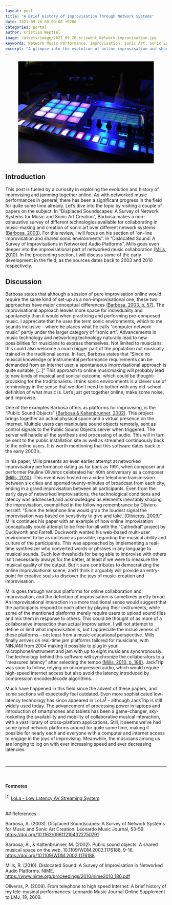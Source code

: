 ```yaml
---
layout: post
title: "A Brief History of Improvisation Through Network Systems"
date: 2021-09-26 09:00:00 +0200
categories: portal
author: Kristian Wentzel
image: /assets/image/2021_09_26_kriswent_Network_improvisation.jpg
keywords: Network Music Performance, Improvisation, Sonic Art, Sonic Environments
excerpt: "A glimpse into the evolution of online improvisation and shared sonic environments."
---
```




<figure>
    <img src="/assets/image/2021_09_26_kriswent_Network_improvisation.jpg" align="center" />
</figure>


## Introduction

This post is fueled by a curiosity in exploring the evolution and history of improvising and jamming together online. As with networked music performances in general, there has been a significant progress in the field for quite some time already. Let’s dive into the topic by visiting a couple of papers on the subject. In “Displaced Soundscapes: A Survey of Network Systems for Music and Sonic Art Creation”, Barbosa makes a non-exhaustive survey of different technologies available for collaborating in music-making and creation of sonic art over different network systems [(Barbosa, 2003)](#References). For this review, I will focus on his section of “on-line improvisation and shared sonic environments”. In “Dislocated Sound: A Survey of Improvisations in Networked Audio Platforms”, Mills goes even deeper into the improvisational part of networked music collaboration [(Mills, 2010)](#References). In the proceeding section, I will discuss some of the early development in the field, as the sources dates back to 2003 and 2010 respectively.

## Discussion

Barbosa states that although a session of pure improvisation online would require the same kind of set-up as a non-improvisational one, these two approaches have major conceptual differences [(Barbosa, 2003, p. 57)](#References). The improvisational approach leaves more space for individuality and spontaneity than it would when practicing and performing pre-composed music. I appreciate that he uses the term sonic environments, which to me sounds inclusive – where he places what he calls “computer network music” partly under the larger category of “sonic art”. Advancements in music technology and networking technology naturally lead to new possibilities for musicians to express themselves. Not limited to musicians, this could also welcome a much bigger part of the population not musically trained in the traditional sense. In fact, Barbosa states that “Since no musical knowledge or instrumental performance requirements can be demanded from an Internet user, a spontaneous improvisational approach is quite suitable, […]” This approach to online musicmaking will probably lead to new kinds of musical and sonical outcome, which could be thought-provoking for the traditionalists. I think sonic environments is a clever use of terminology in the sense that we don’t need to bother with any old-school definition of what music is. Let’s just get together online, make some noise, and improvise.

One of the examples Barbosa offers as platforms for improvising, is the “Public Sound Objects” [(Barbosa & Kaltenbrunner, 2002)](#References). This project brings together an actual physical space and a virtual presence on the internet. Multiple users can manipulate sound objects remotely, sent as control signals to the Public Sound Objects server when triggered. The server will handle all the synthesis and processing of audio. This will in turn be sent to the public installation site as well as streamed continuously back to the online users. It is worth mentioning that this software dates back to the early 2000’s.

In his paper, Mills presents an even earlier attempt at networked improvisatory performance dating as far back as 1991, when composer and performer Pauline Oliveros celebrated her 40th anniversary as a composer [(Mills, 2010)](#References). This event was hosted on a video telephone transmission between six cities and sported twenty-minutes of broadcast from each city, ending in a grand improvisation between all participants. Even from the early days of networked improvisations, the technological conditions and latency was addressed and acknowledged as elements inevitably shaping the improvisation, exemplified in the following remembrance by Oliviero herself: “Since the telephone line would grab the loudest signal the improvisation was based on sensitivity to give and take. [(Olivieros, 2009)](#References)” Mills continues his paper with an example of how online improvisation conceptually could attempt to be free-for-all with the “Cathedral” project by Duckworth and Farrell. Duckworth wanted his web-based multi-user environment to be as inclusive as possible, regarding the musical ability and culture of the participants. This was approached by implementing a real-time synthesizer who converted words or phrases in any language to musical sounds. Such low thresholds for being able to improvise with others isn’t necessarily always for the better, at least if we were to measure the musical quality of the output. But it sure contributes to democratizing the online improvisational scene, and I think it arguably will provide an entry-point for creative souls to discover the joys of music-creation and improvisation.

Mills goes through various platforms for online collaboration and improvisation, and the definition of improvisation is sometimes pretty broad. An improvisational interaction in a more traditional sense would suggest that the participants respond to each other by playing their instruments, while some of the mentioned platforms merely require users to upload sound files and mix them in response to others. This could be thought of as more of a collaborative interaction than actual improvisation. I will not attempt to define or limit what improvisation is, but I appreciate the inclusiveness of these platforms – not least from a music educational perspective. Mills finally arrives on real-time jam platforms tailored for musicians, with NINJAM from 2004 making it possible to plug in your microphone/instrument and jam with up to eight musicians synchronously. The technology behind this software will synchronize the collaborators to a “measured latency” after selecting the tempo [(Mills, 2010, p. 188)](#References). JackTrip was soon to follow, relying on uncompressed audio, which would require high-speed internet access but also avoid the latency introduced by compression encode/decode algorithms.

Much have happened in this field since the advent of these papers, and some sections will expectedly feel outdated. Even more sophisticated low-latency technology has since appeared in LoLa<sup><b>[1](#Footnotes)</b></sup> – although JackTrip is still widely used today. The advancement of processing power in laptops and introduction of smartphones and tablets has been a game-changer, sky-rocketing the availability and mobility of collaborative musical interaction, with a vast library of cross-platform applications. Still, it seems we’ve had some great network platforms around for quite some time, making it possible for nearly each and everyone with a computer and internet access to engage in the joys of improvising. Meanwhile, the musicians among us are longing to log on with ever increasing speed and ever decreasing latencies.

<br />

---

<br />

#### <a name="Footnotes">Footnotes</a>
<sup>[1]</sup> <a href="https://lola.conts.it/">LoLa - Low Latency AV Streaming System</a>

<br />
## <a name="References">References</a>

Barbosa, A. (2003). Displaced Soundscapes: A Survey of Network Systems for Music and Sonic Art Creation. Leonardo Music Journal, 53-59. <a href="https://doi.org/10.1162/096112104322750791">https://doi.org/10.1162/096112104322750791</a>

Barbosa, Á., & Kaltenbrunner, M. (2002). Public sound objects: A shared musical space on the web. 10.1109/WDM.2002.1176188, 9-16. <a href="https://doi.org/10.1109/WDM.2002.1176188">https://doi.org/10.1109/WDM.2002.1176188</a>

Mills, R. (2010). Dislocated Sound: A Survey of Improvisation in Networked Audio Platforms. NIME. <a href="https://www.nime.org/proceedings/2010/nime2010_186.pdf">https://www.nime.org/proceedings/2010/nime2010_186.pdf</a>

Oliveros, P. (2009). From telephone to high speed Internet: A brief history of my tele-musical performances. Leonardo Music Journal Online Supplement to LMJ, 19, 2009.
